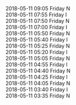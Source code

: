 2018-05-11 09:05 Friday  N  
2018-05-11 07:55 Friday  I  
2018-05-11 07:50 Friday  N  
2018-05-11 07:00 Friday  I  
2018-05-11 05:50 Friday  N  
2018-05-11 05:40 Friday  I  
2018-05-11 05:25 Friday  N  
2018-05-11 05:20 Friday  I  
2018-05-11 05:05 Friday  N  
2018-05-11 04:55 Friday  I  
2018-05-11 04:40 Friday  N  
2018-05-11 04:25 Friday  I  
2018-05-11 04:05 Friday  N  
2018-05-11 03:40 Friday  I  
2018-05-11 03:35 Friday  N  
